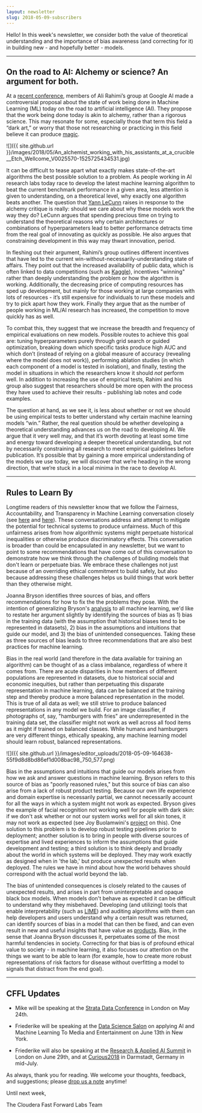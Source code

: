 ```yaml
---
layout: newsletter
slug: 2018-05-09-subscribers
---
```


Hello!  In this week's newsletter, we consider both the value of theoretical understanding and the importance of bias awareness (and correcting for it) in building new - and hopefully better - models.

---

## On the road to AI: Alchemy or science?  An argument for both.

At a [recent conference](https://openreview.net/pdf?id=rJWF0Fywf), members of Ali Rahimi’s group at Google AI made a controversial proposal about the state of work being done in Machine Learning (ML) today on the road to artificial intelligence (AI). They propose that the work being done today is akin to alchemy, rather than a rigorous science. This may resonate for some, especially those that term this field a “dark art,” or worry that those not researching or practicing in this field believe it can produce [magic](https://points.datasociety.net/dont-call-ai-magic-142da16db408).   

![]({{ site.github.url }}/images/2018/05/An_alchemist_working_with_his_assistants_at_a_crucible__Etch_Wellcome_V0025570-1525725434531.jpg)

It can be difficult to tease apart what exactly makes state-of-the-art algorithms the best possible solution to a problem. As people working in AI research labs today race to develop the latest machine learning algorithm to beat the current benchmark performance in a given area, less attention is given to understanding, on a theoretical level, why exactly one algorithm beats another. The question that [Yann LeCunn](https://www.facebook.com/yann.lecun/posts/10154938130592143) raises in response to the alchemy critique is really: should we care about why these models work the way they do?  LeCunn argues that spending precious time on trying to understand the theoretical reasons why certain architectures or combinations of hyperparameters lead to better performance detracts time from the real goal of innovating as quickly as possible. He also argues that constraining development in this way may thwart innovation, period.

In fleshing out their argument, Rahimi’s group outlines different incentives that have led to the current win-without-necessarily-understanding state of affairs. They point out that the increased availability of public data, which is often linked to data competitions (such as [Kaggle](https://www.kaggle.com/)), incentives "winning" rather than deeply understanding the problem or how the algorithm is working. Additionally, the decreasing price of computing resources has sped up development, but mainly for those working at large companies with lots of resources - it’s still expensive for individuals to run these models and try to pick apart how they work.  Finally they argue that as the number of people working in ML/AI research has increased, the competition to move quickly has as well. 

To combat this, they suggest that we increase the breadth and frequency of empirical evaluations on new models.  Possible routes to achieve this goal are: tuning hyperparameters purely through grid search or guided optimization, breaking down which specific tasks produce high AUC and which don’t (instead of relying on a global measure of accuracy (revealing where the model does not work)), performing ablation studies (in which each component of a model is tested in isolation), and finally, testing the model in situations in which the researchers know it should _not_ perform well.  In addition to increasing the use of empirical tests, Rahimi and his group also suggest that researchers should be more open with the process they have used to achieve their results - publishing lab notes and code examples.

The question at hand, as we see it, is less about whether or not we should be using empirical tests to better understand why certain machine learning models “win.” Rather, the real question should be whether developing a theoretical understanding advances us on the road to developing AI. We argue that it very well may, and that it’s worth devoting at least some time and energy toward developing a deeper theoretical understanding, but not by necessarily constraining all research to meet empirical guidelines before publication. It’s possible that by gaining a more empirical understanding of the models we use today, we will discover that we’re heading in the wrong direction, that we’re stuck in a local minima in the race to develop AI.

---

## Rules to Learn By

Longtime readers of this newsletter know that we follow the Fairness, Accountability, and Transparency in Machine Learning conversation closely (see [here](https://fatconference.org/2018/index.html) and [here](https://www.fatml.org/)). These conversations address and attempt to mitigate the potential for technical systems to produce unfairness. Much of this unfairness arises from how algorithmic systems might perpetuate historical inequalities or otherwise produce discriminatory effects. This conversation is broader than could be encapsulated in any newsletter, but we want to point to some recommendations that have come out of this conversation to demonstrate how we think through the challenges of building models that don't learn or perpetuate bias. We embrace these challenges not just because of an overriding ethical commitment to build safely, but also because addressing these challenges helps us build things that work better than they otherwise might. 

Joanna Bryson identifies three sources of bias, and offers recommendations for how to fix the the problems they pose. With the intention of generalizing Bryson's [analysis](https://joanna-bryson.blogspot.com/2017/07/three-very-different-sources-of-bias-in.html?m=1) to all machine learning, we'd like to restate her argument slightly by identifying the sources of bias as 1) bias in the training data (with the assumption that historical biases tend to be represented in datasets), 2) bias in the assumptions and intuitions that guide our model, and 3) the bias of unintended consequences. Taking these as three sources of bias leads to three recommendations that are also best practices for machine learning. 

Bias in the real world (and therefore in the data available for training an algorithm) can be thought of as a class imbalance, regardless of where it comes from. There are acute disparities in how members of different populations are represented in datasets, due to historical social and economic inequities, but rather than perpetuating this disparate representation in machine learning, data can be balanced at the training step and thereby produce a more balanced representation in the model. This is true of all data as well; we still strive to produce balanced representations in any model we build. For an image classifier, if photographs of, say, "hamburgers with fries" are underrepresented in the training data set, the classifier might not work as well across all food items as it might if trained on balanced classes. While humans and hamburgers are very different things, ethically speaking, any machine learning model should learn robust, balanced representations.

![]({{ site.github.url }}/images/editor_uploads/2018-05-09-164638-55f9d8d8bd86ef1d008bac98_750_577.png)

Bias in the assumptions and intuitions that guide our models arises from how we ask and answer questions in machine learning. Bryson refers to this source of bias as "poorly reasoned rules," but this source of bias can also arise from a lack of robust product testing. Because our own life experience and domain expertise is necessarily partial, we cannot necessarily account for all the ways in which a system might not work as expected. Bryson gives the example of facial recognition not working well for people with dark skin: if we don't ask whether or not our system works well for all skin tones, it may not work as expected (see Joy Buolamwini's [project](http://gendershades.org/) on this). One solution to this problem is to develop robust testing pipelines prior to deployment; another solution is to bring in people with diverse sources of expertise and lived experiences to inform the assumptions that guide development and testing; a third solution is to think deeply and broadly about the world in which systems will be deployed. They may work exactly as designed when in 'the lab,' but produce unexpected results when deployed. The rules we have in mind about how the world behaves should correspond with the actual world beyond the lab.

The bias of unintended consequences is closely related to the causes of unexpected results, and arises in part from uninterpretable and opaque black box models. When models don't behave as expected it can be difficult to understand why they misbehaved. Developing (and utilizing) tools that enable interpretability (such as [LIME](http://blog.fastforwardlabs.com/2017/09/01/LIME-for-couples.html)) and auditing algorithms with them can help developers and users understand why a certain result was returned, can identify sources of bias in a model that can then be fixed, and can even result in new and useful insights that have value as [products](http://blog.fastforwardlabs.com/2017/09/28/the-product-possibilities-of-interpretability.html). Bias, in the sense that Joanna Bryson discusses it, perpetuates some of the most harmful tendencies in society. Correcting for that bias is of profound ethical value to society - in machine learning, it also focuses our attention on the things we want to be able to learn (for example, how to create more robust representations of risk factors for disease without overfitting a model to signals that distract from the end goal).

---

## CFFL Updates

* Mike will be speaking at the [Strata Data Conference](https://conferences.oreilly.com/strata/strata-eu/public/schedule/detail/65283) in London on May 24th.

* Friederike will be speaking at the [Data Science Salon](https://www.eventbrite.com/e/data-science-salon-nyc-tickets-40072527007) on applying AI and Machine Learning To Media and Entertainment on June 13th in New York.

* Friederike will also be speaking at the [Research & Applied AI Summit](https://raais.co/) in London on June 29th, and at [Curious2018](https://curious2018.com/) in Darmstadt, Germany in mid-July.


As always, thank you for reading. We welcome your thoughts, feedback, and suggestions; please [drop us a note](mailto:subscribers@fastforwardlabs.com) anytime!

Until next week,

The Cloudera Fast Forward Labs Team
